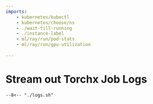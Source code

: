 ```yaml
---
imports:
    - kubernetes/kubectl
    - kubernetes/choose/ns
    - ./wait-till-running
    - ./instance-label
    - ml/ray/run/pod-stats
    - ml/ray/run/gpu-utilization
    
---
```


# Stream out Torchx Job Logs

```shell
--8<-- "./logs.sh"
```
